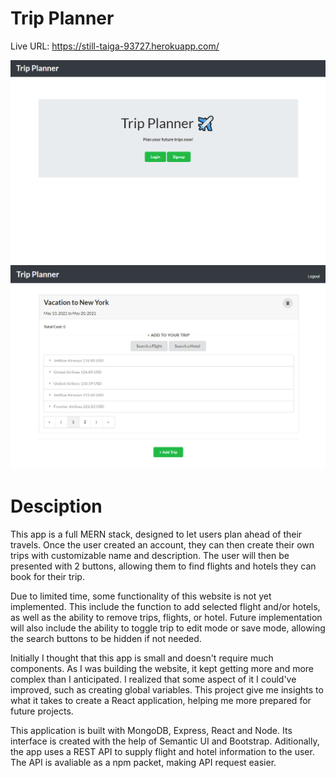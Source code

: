 # Trip Planner

Live URL: https://still-taiga-93727.herokuapp.com/ 

![Screenshot](./client/public/images/Preview1.png)
![Screenshot](./client/public/images/Preview2.png)

# Desciption

This app is a full MERN stack, designed to let users plan ahead of their travels. Once the user created an account, they can then create their own trips with customizable name and description. The user will then be presented with 2 buttons, allowing them to find flights and hotels they can book for their trip.

Due to limited time, some functionality of this website is not yet implemented. This include the function to add selected flight and/or hotels, as well as the ability to remove trips, flights, or hotel. Future implementation will also include the ability to toggle trip to edit mode or save mode, allowing the search buttons to be hidden if not needed.

Initially I thought that this app is small and doesn't require much components. As I was building the website, it kept getting more and more complex than I anticipated. I realized that some aspect of it I could've improved, such as creating global variables. This project give me insights to what it takes to create a React application, helping me more prepared for future projects.

This application is built with MongoDB, Express, React and Node. Its interface is created with the help of Semantic UI and Bootstrap. Aditionally, the app uses a REST API to supply flight and hotel information to the user. The API is avaliable as a npm packet, making API request easier.